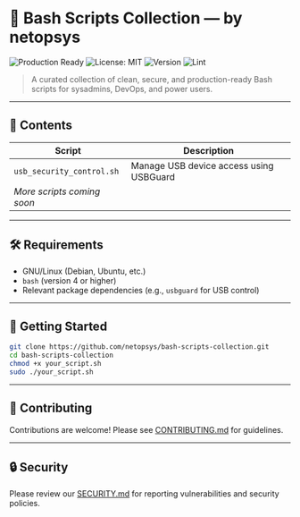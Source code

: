 # 🧰 Bash Scripts Collection — by netopsys

![Production Ready](https://img.shields.io/badge/status-production--ready-brightgreen?style=flat-square&labelColor=2e7d32&logo=checkmarx&logoColor=white)
![License: MIT](https://img.shields.io/badge/License-MIT-yellow.svg?style=flat-square&logo=opensourceinitiative&logoColor=black)
![Version](https://img.shields.io/badge/version-0.3.0-blue.svg?style=flat-square)
![Lint](https://github.com/netopsys/bash-scripts-collection/actions/workflows/lint.yml/badge.svg?style=flat-square)

> A curated collection of clean, secure, and production-ready Bash scripts for sysadmins, DevOps, and power users.

---

## 📁 Contents

| Script                      | Description                                   |
|-----------------------------|-----------------------------------------------|
| `usb_security_control.sh`   | Manage USB device access using USBGuard       |
| _More scripts coming soon_  |                                               |

---

## 🛠️ Requirements

- GNU/Linux (Debian, Ubuntu, etc.)
- `bash` (version 4 or higher)
- Relevant package dependencies (e.g., `usbguard` for USB control)

---

## 🚀 Getting Started

```bash
git clone https://github.com/netopsys/bash-scripts-collection.git
cd bash-scripts-collection
chmod +x your_script.sh
sudo ./your_script.sh
```

---

## 🤝 Contributing

Contributions are welcome! Please see [CONTRIBUTING.md](https://github.com/netopsys/bash-scripts-collection/blob/main/CONTRIBUTING.md) for guidelines.

---

## 🔒 Security

Please review our [SECURITY.md](https://github.com/netopsys/bash-scripts-collection/blob/main/SECURITY.md) for reporting vulnerabilities and security policies.